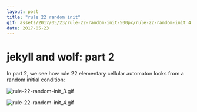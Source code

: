 ```yaml
---
layout: post
title: "rule 22 random init"
gif: assets/2017/05/23/rule-22-random-init-500px/rule-22-random-init_4.gif
date: 2017-05-23
---
```


# jekyll and wolf: part 2

In part 2, we see how rule 22 elementary cellular automaton looks from a random initial condition:

![rule-22-random-init_3.gif](../../../assets/2017/05/23/rule-22-random-init-500px/rule-22-random-init_3.gif)

![rule-22-random-init_4.gif](../../../assets/2017/05/23/rule-22-random-init-500px/rule-22-random-init_4.gif)

